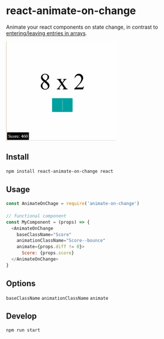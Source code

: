 # react-animate-on-change

Animate your react components on state change, in contrast to [entering/leaving entries in arrays](https://facebook.github.io/react/docs/animation.html).

<img src="demo.gif" width="300">

## Install
```sh
npm install react-animate-on-change react
```

## Usage
```js
const AnimateOnChage = require('animate-on-change')

// functional component
const MyComponent = (props) => {
  <AnimateOnChange
    baseClassName="Score"
    animationClassName="Score--bounce"
    animate={props.diff != 0}>
      Score: {props.score}
  </AnimateOnChange>
}
```

## Options
`baseClassName`
`animationClassName`
`animate`

## Develop
```sh
npm run start
```
